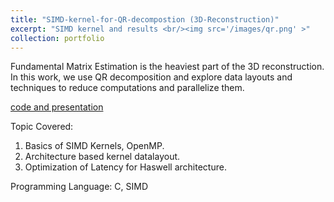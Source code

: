 ```yaml
---
title: "SIMD-kernel-for-QR-decompostion (3D-Reconstruction)"
excerpt: "SIMD kernel and results <br/><img src='/images/qr.png' >" 
collection: portfolio
---
```


Fundamental Matrix Estimation is the heaviest part of the 3D reconstruction. In this work, we use QR decomposition and explore data layouts and techniques to reduce computations and parallelize them.

[code and presentation](https://github.com/vishnumh/SIMD-kernel-for-QR-decompostion_3D-Reconstruction)

Topic Covered: 
1. Basics of SIMD Kernels, OpenMP. 
2. Architecture based kernel datalayout.
3. Optimization of Latency for Haswell architecture.


Programming Language:
C, SIMD
